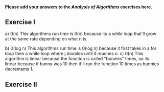 #### Please add your answers to the ***Analysis of  Algorithms*** exercises here.

## Exercise I

a) 0(n) This algorithms run time is 0(n) because its a while loop that'll grow at the same rate depending on what n is.

b) 0(log n) This algorithms run time is 0(log n) because it first takes in a for loop then a while loop where j doubles until it reaches n. c) 0(n) This algorithm is linear because the function is called "bunnies" times, so its linear because if bunny was 10 then it'll run the function 10 times as bunnies decrements 1.

## Exercise II


